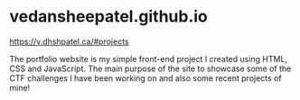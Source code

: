 # vedansheepatel.github.io
https://v.dhshpatel.ca/#projects

The portfolio website is my simple front-end project I created using HTML, CSS and JavaScript. 
The main purpose of the site to showcase some of the CTF challenges I have been working on and also some recent projects of mine! 

